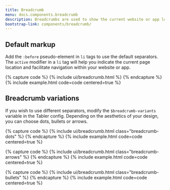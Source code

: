 ```yaml
---
title: Breadcrumb
menu: docs.components.breadcrumb
description: Breadcrumbs are used to show the current website or app location and reduce the number of actions users have to take. Thanks to breadcrumbs, they can easily navigate within the website hierarchy and better understand its structure.
bootstrap-link: components/breadcrumb/
---
```



## Default markup

Add the `:before` pseudo-element in `li` tags to use the default separators. The `active` modifier in a `li` tag will help you indicate the current page location and facilitate navigation within your website or app. 

{% capture code %}
{% include ui/breadcrumb.html %}
{% endcapture %}
{% include example.html code=code centered=true %}


## Breadcrumb variations

If you wish to use different separators, modify the `$breadcrumb-variants` variable in the Tabler config. Depending on the aesthetics of your design, you can choose dots, bullets or arrows.

{% capture code %}
{% include ui/breadcrumb.html class="breadcrumb-dots" %}
{% endcapture %}
{% include example.html code=code centered=true %}

{% capture code %}
{% include ui/breadcrumb.html class="breadcrumb-arrows" %}
{% endcapture %}
{% include example.html code=code centered=true %}

{% capture code %}
{% include ui/breadcrumb.html class="breadcrumb-bullets" %}
{% endcapture %}
{% include example.html code=code centered=true %}
